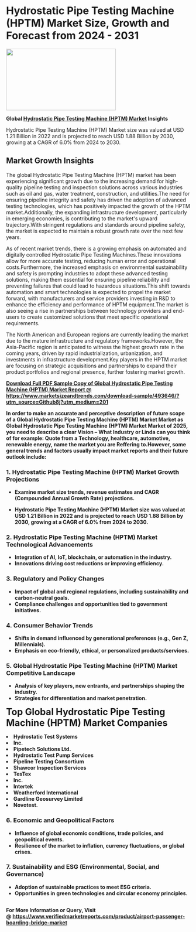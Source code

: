 <H1>Hydrostatic Pipe Testing Machine (HPTM) Market Size, Growth and Forecast from 2024 - 2031</H1><img class="aligncenter size-medium wp-image-584254" src="https://thirdeyenews.in/wp-content/uploads/2024/09/Global-Market-Research-300x168.jpeg" alt="" width="300" height="168" /><p><strong>Global&nbsp;<a href="https://www.marketsizeandtrends.com/download-sample/493646/?utm_source=Github8j?utm_medium=201">Hydrostatic Pipe Testing Machine (HPTM) Market</a> Insights</strong></p><p>Hydrostatic Pipe Testing Machine (HPTM) Market size was valued at USD 1.21 Billion in 2022 and is projected to reach USD 1.88 Billion by 2030, growing at a CAGR of 6.0% from 2024 to 2030.</p><p><h2>Market Growth Insights</h2> <p>The global Hydrostatic Pipe Testing Machine (HPTM) market has been experiencing significant growth due to the increasing demand for high-quality pipeline testing and inspection solutions across various industries such as oil and gas, water treatment, construction, and utilities.The need for ensuring pipeline integrity and safety has driven the adoption of advanced testing technologies, which has positively impacted the growth of the HPTM market.Additionally, the expanding infrastructure development, particularly in emerging economies, is contributing to the market's upward trajectory.With stringent regulations and standards around pipeline safety, the market is expected to maintain a robust growth rate over the next few years.</p> <p><strong><a href="#"></a></strong></p> <p>As of recent market trends, there is a growing emphasis on automated and digitally controlled Hydrostatic Pipe Testing Machines.These innovations allow for more accurate testing, reducing human error and operational costs.Furthermore, the increased emphasis on environmental sustainability and safety is prompting industries to adopt these advanced testing solutions, making them essential for ensuring pipeline reliability and preventing failures that could lead to hazardous situations.This shift towards automation and smart technologies is expected to propel the market forward, with manufacturers and service providers investing in R&D to enhance the efficiency and performance of HPTM equipment.The market is also seeing a rise in partnerships between technology providers and end-users to create customized solutions that meet specific operational requirements.</p> <p>The North American and European regions are currently leading the market due to the mature infrastructure and regulatory frameworks.However, the Asia-Pacific region is anticipated to witness the highest growth rate in the coming years, driven by rapid industrialization, urbanization, and investments in infrastructure development.Key players in the HPTM market are focusing on strategic acquisitions and partnerships to expand their product portfolios and regional presence, further fostering market growth.</p> <p><strong><a href="#"></p><p><span class=""><strong>Download Full PDF Sample Copy of Global Hydrostatic Pipe Testing Machine (HPTM) Market Report</strong> @ <a href="https://www.marketsizeandtrends.com/download-sample/493646/?utm_source=Github8j?utm_medium=201" target="_blank">https://www.marketsizeandtrends.com/download-sample/493646/?utm_source=Github8j?utm_medium=201</a></span></p><p>In order to make an accurate and perceptive description of future scope of a Global&nbsp;Hydrostatic Pipe Testing Machine (HPTM) Market Market as Global&nbsp;Hydrostatic Pipe Testing Machine (HPTM) Market Market of 2025, you need to describe a clear Vision &ndash; What Industry or Linda can you think of for example: Quote from a Technology, healthcare, automotive, renewable energy, name the market you are Reffering to.However, some general trends and factors usually impact market reports and their future outlook include:</p><h3>1.&nbsp;<strong>Hydrostatic Pipe Testing Machine (HPTM) Market Growth Projections</strong></h3><ul><li>Examine market size trends, revenue estimates and CAGR (Compounded Annual Growth Rate) projections.</li><li><p>Hydrostatic Pipe Testing Machine (HPTM) Market size was valued at USD 1.21 Billion in 2022 and is projected to reach USD 1.88 Billion by 2030, growing at a CAGR of 6.0% from 2024 to 2030.</p></li></ul><h3>2.&nbsp;<strong>Hydrostatic Pipe Testing Machine (HPTM) Market Technological Advancements</strong></h3><ul><li>Integration of AI, IoT, blockchain, or automation in the industry.</li><li>Innovations driving cost reductions or improving efficiency.</li></ul><h3>3.&nbsp;<strong>Regulatory and Policy Changes</strong></h3><ul><li>Impact of global and regional regulations, including sustainability and carbon-neutral goals.</li><li>Compliance challenges and opportunities tied to government initiatives.</li></ul><h3>4.&nbsp;<strong>Consumer Behavior Trends</strong></h3><ul><li>Shifts in demand influenced by generational preferences (e.g., Gen Z, Millennials).</li><li>Emphasis on eco-friendly, ethical, or personalized products/services.</li></ul><h3>5.&nbsp;<strong>Global Hydrostatic Pipe Testing Machine (HPTM) Market Competitive Landscape</strong></h3><ul><li>Analysis of key players, new entrants, and partnerships shaping the industry.</li><li>Strategies for differentiation and market penetration.</li></ul><p data-pm-slice="1 1 []"><span style="color: inherit; font-family: inherit; font-size: 25px;">Top Global Hydrostatic Pipe Testing Machine (HPTM) Market Companies</span></p><div class="" data-test-id=""><p><li>Hydrostatic Test Systems</li><li> Inc.</li><li> Pipetech Solutions Ltd.</li><li> Hydrostatic Test Pump Services</li><li> Pipeline Testing Consortium</li><li> Shawcor Inspection Services</li><li> TesTex</li><li> Inc.</li><li> Intertek</li><li> Weatherford International</li><li> Gardline Geosurvey Limited</li><li> Novotest.</li></p></div><h3>6.&nbsp;<strong>Economic and Geopolitical Factors</strong></h3><ul><li>Influence of global economic conditions, trade policies, and geopolitical events.</li><li>Resilience of the market to inflation, currency fluctuations, or global crises.</li></ul><h3>7.&nbsp;<strong>Sustainability and ESG (Environmental, Social, and Governance)</strong></h3><ul><li>Adoption of sustainable practices to meet ESG criteria.</li><li>Opportunities in green technologies and circular economy principles.</li></ul><h2><strong style="font-size: 14px;">For More Information or Query, Visit @&nbsp;</strong><a style="background-color: #ffffff; font-size: 14px;" href="https://www.marketsizeandtrends.com/report/hydrostatic-pipe-testing-machine-hptm-market/" target="_blank">https://www.verifiedmarketreports.com/product/airport-passenger-boarding-bridge-market</a></h2>